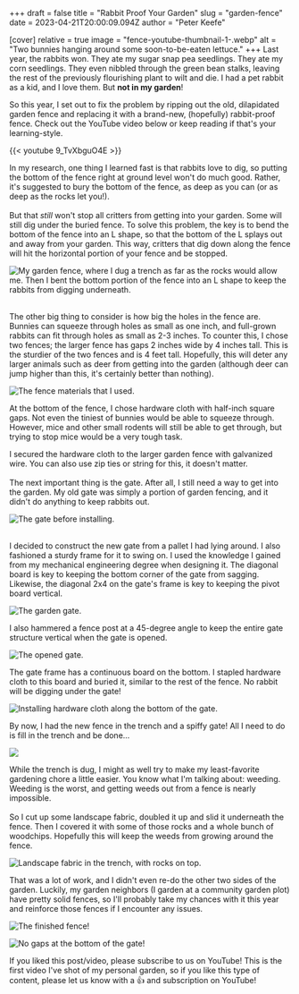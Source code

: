 +++
draft = false
title = "Rabbit Proof Your Garden"
slug = "garden-fence"
date = 2023-04-21T20:00:09.094Z
author = "Peter Keefe"


[cover]
relative = true
image = "fence-youtube-thumbnail-1-.webp"
alt = "Two bunnies hanging around some soon-to-be-eaten lettuce."
+++
Last year, the rabbits won. They ate my sugar snap pea seedlings. They ate my corn seedlings. They even nibbled through the green bean stalks, leaving the rest of the previously flourishing plant to wilt and die. I had a pet rabbit as a kid, and I love them. But **not in my garden**!

So this year, I set out to fix the problem by ripping out the old, dilapidated garden fence and replacing it with a brand-new, (hopefully) rabbit-proof fence. Check out the YouTube video below or keep reading if that's your learning-style.

{{< youtube 9_TvXbguO4E >}}

In my research, one thing I learned fast is that rabbits love to dig, so putting the bottom of the fence right at ground level won't do much good. Rather, it's suggested to bury the bottom of the fence, as deep as you can (or as deep as the rocks let you!).\
\
But that *still* won't stop all critters from getting into your garden. Some will still dig under the buried fence. To solve this problem, the key is to bend the bottom of the fence into an L shape, so that the bottom of the L splays out and away from your garden. This way, critters that dig down along the fence will hit the horizontal portion of your fence and be stopped.

![My garden fence, where I dug a trench as far as the rocks would allow me. Then I bent the bottom portion of the fence into an L shape to keep the rabbits from digging underneath.](pxl_20230324_202842877.mp.webp "I dug a trench as far as the rocks would allow me. Then I bent the bottom portion of the fence into an L shape to keep the rabbits from digging underneath.")

\
The other big thing to consider is how big the holes in the fence are. Bunnies can squeeze through holes as small as one inch, and full-grown rabbits can fit through holes as small as 2-3 inches. To counter this, I chose two fences; the larger fence has gaps 2 inches wide by 4 inches tall. This is the sturdier of the two fences and is 4 feet tall. Hopefully, this will deter any larger animals such as deer from getting into the garden (although deer can jump higher than this, it's certainly better than nothing). 

![The fence materials that I used.](vlcsnap-2023-04-21-10h08m08s077.webp "The fence materials that I used.")

At the bottom of the fence, I chose hardware cloth with half-inch square gaps. Not even the tiniest of bunnies would be able to squeeze through. However, mice and other small rodents will still be able to get through, but trying to stop mice would be a very tough task.

I secured the hardware cloth to the larger garden fence with galvanized wire. You can also use zip ties or string for this, it doesn't matter.\
\
The next important thing is the gate. After all, I still need a way to get into the garden. My old gate was simply a portion of garden fencing, and it didn't do anything to keep rabbits out.

![The gate before installing.](vlcsnap-2023-04-21-10h04m33s896.webp "The gate before installing.")

\
I decided to construct the new gate from a pallet I had lying around. I also fashioned a sturdy frame for it to swing on. I used the knowledge I gained from my mechanical engineering degree when designing it. The diagonal board is key to keeping the bottom corner of the gate from sagging. Likewise, the diagonal 2x4 on the gate's frame is key to keeping the pivot board vertical.

![The garden gate.](pxl_20230329_193348763.webp "The garden gate is constructed from pallet wood.")

I also hammered a fence post at a 45-degree angle to keep the entire gate structure vertical when the gate is opened.

![The opened gate.](pxl_20230329_193403255.webp "With the gate open, you can see the fence post that is keeping the gate from sagging when open.")

The gate frame has a continuous board on the bottom. I stapled hardware cloth to this board and buried it, similar to the rest of the fence. No rabbit will be digging under the gate!

![Installing hardware cloth along the bottom of the gate.](vlcsnap-2023-04-21-10h04m52s837.webp "Installing hardware cloth along the bottom of the gate.")

By now, I had the new fence in the trench and a spiffy gate! All I need to do is fill in the trench and be done...

![](butwait.gif)

While the trench is dug, I might as well try to make my least-favorite gardening chore a little easier. You know what I'm talking about: weeding. Weeding is the worst, and getting weeds out from a fence is nearly impossible.\
\
So I cut up some landscape fabric, doubled it up and slid it underneath the fence. Then I covered it with some of those rocks and a whole bunch of woodchips. Hopefully this will keep the weeds from growing around the fence.

![Landscape fabric in the trench, with rocks on top.](vlcsnap-2023-04-21-10h05m24s756.webp "Landscape fabric in the trench, with rocks on top to keep the weeds out (hopefully)")

That was a lot of work, and I didn't even re-do the other two sides of the garden. Luckily, my garden neighbors (I garden at a community garden plot) have pretty solid fences, so I'll probably take my chances with it this year and reinforce those fences if I encounter any issues.

![The finished fence!](vlcsnap-2023-04-21-10h05m53s855.webp "The finished fence!")

![No gaps at the bottom of the gate!](vlcsnap-2023-04-21-10h05m48s834.webp "No gaps at the bottom of the gate!")



If you liked this post/video, please subscribe to us on YouTube! This is the first video I've shot of my personal garden, so if you like this type of content, please let us know with a 👍 and subscription on YouTube!
